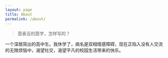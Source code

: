 ```yaml
---
layout: page
title: About
permalink: /about/
---
```


> 茴香豆的茴字，怎样写的？

一个深居简出的高中生。我休学了，病名是双相情感障碍，现在正陷入没有人交流的无限烦恼中，渴望社交，渴望平凡的校园生活带来的快乐。
